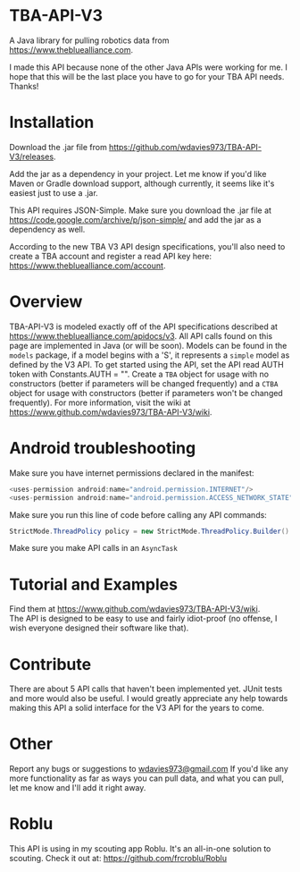 # TBA-API-V3
A Java library for pulling robotics data from https://www.thebluealliance.com.

I made this API because none of the other Java APIs were working for me. I hope that this will be the last place you have to go for your TBA API needs. Thanks!
# Installation
Download the .jar file from https://github.com/wdavies973/TBA-API-V3/releases.

Add the jar as a dependency in your project. Let me know if you'd like Maven or Gradle download support, although currently, it seems
like it's easiest just to use a .jar.

This API requires  JSON-Simple. Make sure you download the .jar file at https://code.google.com/archive/p/json-simple/ and add the jar as a dependency as well.

According to the new TBA V3 API design specifications, you'll also need to create a TBA account and register a read API key
here: https://www.thebluealliance.com/account.

# Overview
TBA-API-V3 is modeled exactly off of the API specifications described at https://www.thebluealliance.com/apidocs/v3. All API
calls found on this page are implemented in Java (or will be soon). Models can be found in the ```models``` package, if a model
begins with a 'S', it represents a ```simple``` model as defined by the V3 API. To get started using the API, set the
API read AUTH token with Constants.AUTH = "<auth-token>". Create a ```TBA``` object for usage with no constructors (better if parameters
will be changed frequently) and a ```CTBA``` object for usage with constructors (better if parameters won't be changed frequently).
For more information, visit the wiki at https://www.github.com/wdavies973/TBA-API-V3/wiki.

# Android troubleshooting
Make sure you have internet permissions declared in the manifest:  
```java
<uses-permission android:name="android.permission.INTERNET"/> 
<uses-permission android:name="android.permission.ACCESS_NETWORK_STATE"/>
 ```

Make sure you run this line of code before calling any API commands:  
```java
StrictMode.ThreadPolicy policy = new StrictMode.ThreadPolicy.Builder().permitNetwork().build(); StrictMode.setThreadPolicy(policy);
```

Make sure you make API calls in an ```AsyncTask```

# Tutorial and Examples
Find them at https://www.github.com/wdavies973/TBA-API-V3/wiki.  
The API is designed to be easy to use and fairly idiot-proof (no offense, I wish everyone designed their software like that).

# Contribute
There are about 5 API calls that haven't been implemented yet. JUnit tests and more would also be useful.
I would greatly appreciate any help towards making this API a solid interface for the V3 API for the years to come.

# Other
Report any bugs or suggestions to wdavies973@gmail.com
If you'd like any more functionality as far as ways you can pull data, and what you can pull, let me know and I'll add it right away.

# Roblu
This API is using in my scouting app Roblu. It's an all-in-one solution to scouting.
Check it out at: https://github.com/frcroblu/Roblu


